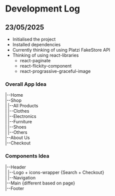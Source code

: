 # Development Log

## 23/05/2025

- Initialised the project
- Installed dependencies
- Currently thinking of using Platzi FakeStore API
- Thinking of using react-libraries
  - react-paginate
  - react-flickity-component
  - react-prograssive-graceful-image

### Overall App Idea

|--Home <br />
|--Shop <br />
| |--All Products <br />
| |--Clothes <br />
| |--Electronics <br />
| |--Furniture <br />
| |--Shoes <br />
| |--Others <br />
|--About Us <br />
|--Checkout <br />

### Components Idea

|--Header <br />
| |--Logo + icons-wrapper {Search + Checkout} <br />
| |--Navigation <br />
|--Main {different based on page} <br />
|--Footer <br />

